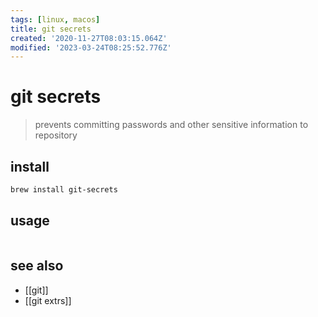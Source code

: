 ```yaml
---
tags: [linux, macos]
title: git secrets
created: '2020-11-27T08:03:15.064Z'
modified: '2023-03-24T08:25:52.776Z'
---
```


# git secrets

> prevents committing passwords and other sensitive information to repository

## install

```sh
brew install git-secrets
```

## usage

```sh

```

## see also
- [[git]]
- [[git extrs]]

